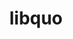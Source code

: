 ---
title: "libquo"
layout: cache
categories: [package, v0.18.0]
meta: {"versions": ["1.3.1"], "compilers": ["gcc@=7.5.0"], "oss": ["ubuntu18.04"], "platforms": ["linux"], "targets": ["x86_64"], "stacks": ["e4s", "root"], "num_specs": 1, "num_specs_by_stack": {"e4s": 1, "root": 1}}
spec_details: [{"hash": "riwewxuiaiq5dzoejtyqdec2s3bth7et", "compiler": "gcc@=7.5.0", "versions": ["1.3.1"], "os": "ubuntu18.04", "platform": "linux", "target": "x86_64", "variants": [], "stacks": ["e4s", "root"], "size": "-", "tarball": "https://binaries.spack.io/v0.18.0/build_cache/linux-ubuntu18.04-x86_64/gcc-7.5.0/libquo-1.3.1/linux-ubuntu18.04-x86_64-gcc-7.5.0-libquo-1.3.1-riwewxuiaiq5dzoejtyqdec2s3bth7et.spack"}]
---